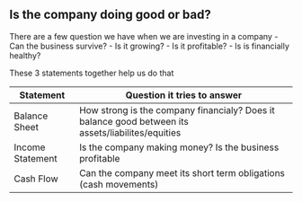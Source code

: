 ## Is the company doing good or bad?

There are a few question we have when we are investing in a company
    - Can the business survive?
    - Is it growing?
    - Is it profitable?
    - Is is financially healthy?

These 3 statements together help us do that

|Statement       |Question it tries to answer |
|----------------|----------------------------|
|Balance Sheet   |How strong is the company financialy? Does it balance good between its assets/liabilites/equities|
|Income Statement|Is the company making money? Is the business profitable|
|Cash Flow       |Can the company meet its short term obligations (cash movements)|